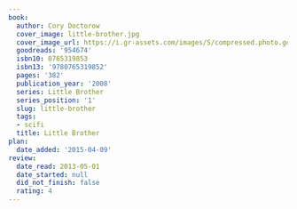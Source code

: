```yaml
---
book:
  author: Cory Doctorow
  cover_image: little-brother.jpg
  cover_image_url: https://i.gr-assets.com/images/S/compressed.photo.goodreads.com/books/1349673129l/954674._SX98_.jpg
  goodreads: '954674'
  isbn10: 0765319853
  isbn13: '9780765319852'
  pages: '382'
  publication_year: '2008'
  series: Little Brother
  series_position: '1'
  slug: little-brother
  tags:
  - scifi
  title: Little Brother
plan:
  date_added: '2015-04-09'
review:
  date_read: 2013-05-01
  date_started: null
  did_not_finish: false
  rating: 4
---
```


